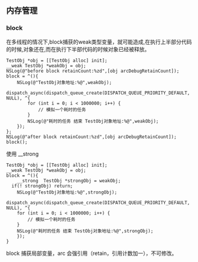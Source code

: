 ## 内存管理



### block

在多线程的情况下,block捕获的weak类型变量，就可能造成,在执行上半部分代码的时候,对象还在,而在执行下半部代码的时候对象已经被释放。

```
TestObj *obj = [[TestObj alloc] init];
__weak TestObj *weakObj = obj;
NSLog(@"before block retainCount:%zd",[obj arcDebugRetainCount]);
block = ^(){
    NSLog(@"TestObj对象地址:%@",weakObj);
    dispatch_async(dispatch_queue_create(DISPATCH_QUEUE_PRIORITY_DEFAULT, NULL), ^{
        for (int i = 0; i < 1000000; i++) {
            // 模拟一个耗时的任务
        }
        NSLog(@"耗时的任务 结束 TestObj对象地址:%@",weakObj);
    });
};
NSLog(@"after block retainCount:%zd",[obj arcDebugRetainCount]);
block();
```

使用 __strong

```
TestObj *obj = [[TestObj alloc] init];
__weak TestObj *weakObj = obj;
block = ^(){
	__strong  TestObj *strongObj = weakObj;
  if(! strongObj) return;
	NSLog(@"TestObj对象地址:%@",strongObj);
	dispatch_async(dispatch_queue_create(DISPATCH_QUEUE_PRIORITY_DEFAULT, NULL), ^{
    for (int i = 0; i < 1000000; i++) {
        // 模拟一个耗时的任务
    }
    NSLog(@"耗时的任务 结束 TestObj对象地址:%@",strongObj);
	});
}
```



 block 捕获局部变量，arc 会强引用（retain，引用计数加一），不可修改。